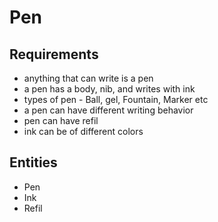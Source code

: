 # Pen

## Requirements
- anything that can write is a pen
- a pen has a body, nib, and writes with ink
- types of pen - Ball, gel, Fountain, Marker etc
- a pen can have different writing behavior
- pen can have refil
- ink can be of different colors


## Entities
- Pen
- Ink
- Refil